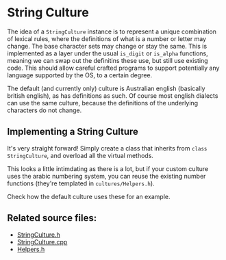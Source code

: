 # String Culture

The idea of a `StringCulture` instance is to represent a unique combination of lexical rules, where the definitions of what is a number or letter may change. The base character sets may change or stay the same. This is implemented as a layer under the usual `is_digit` or `is_alpha` functions, meaning we can swap out the definitins these use, but still use existing code. This should allow careful crafted programs to support potentially any language supported by the OS, to a certain degree.

The default (and currently only) culture is Australian english (basically british english), as has definitions as such. Of course most english dialects can use the same culture, because the definitions of the underlying characters do not change. 

## Implementing a String Culture
It's very straight forward! Simply create a class that inherits from `class StringCulture`, and overload all the virtual methods.

This looks a little intimdating as there is a lot, but if your custom culture uses the arabic numbering system, you can reuse the existing number functions (they're templated in `cultures/Helpers.h`).

Check how the default culture uses these for an example.

## Related source files:
- [StringCulture.h](../../libs/np-syslib/include/StringCulture.h)
- [StringCulture.cpp](../../libs/np-syslib/StringCulture.cpp)
- [Helpers.h](../../libs/np-syslib/include/cultures/Helpers.h)
